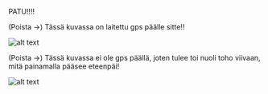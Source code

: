 PATU!!!!






(Poista ->) Tässä kuvassa on laitettu gps päälle sitte!!


![alt text](http://users.metropolia.fi/~niklasto/Git/Kuvat/Lukkari.png "Lukkari")


(Poista ->) Tässä kuvassa ei ole gps päällä, joten tulee toi nuoli toho viivaan, mitä painamalla pääsee eteenpäi!

![alt text](http://users.metropolia.fi/~niklasto/Git/Kuvat/EtsiLuokka.png "Lukkari")
